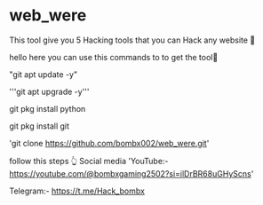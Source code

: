 # web_were
This tool give you 5 Hacking tools that you can Hack any website 👾

hello here you can use this commands to to get the tool👾

"git apt update -y"

'''git apt upgrade -y'''

git pkg install python

git pkg install git

'git clone https://github.com/bombx002/web_were.git'

follow this steps 👆
Social media
'YouTube:- https://youtube.com/@bombxgaming2502?si=ilDrBR68uGHyScns'

Telegram:- https://t.me/Hack_bombx
